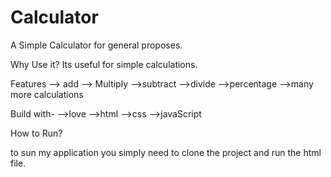 # Calculator
A Simple Calculator for general proposes.

Why Use it?
Its useful for simple calculations.

Features
--> add
--> Multiply
-->subtract
-->divide
-->percentage
-->many more calculations

Build with-
-->love
-->html
-->css
-->javaScript


How to Run?

to sun my application you simply need to clone the project and run the html file.

